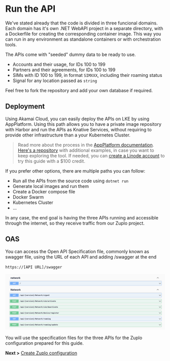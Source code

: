 # Run the API

We've stated already that the code is divided in three funcional domains. Each domain has it's own .NET WebAPI project in a separate directory, with a Dockerfile for creating the corresponding container image. This way you can run in any environment as standalone containers or with orchestration tools.

The APIs come with "seeded" dummy data to be ready to use.

- Accounts and their usage, for IDs 100 to 199
- Partners and their agreements, for IDs 100 to 199
- SIMs with ID 100 to 199, in format `SIMXXX`, including their roaming status
- Signal for any location passed as `string`

Feel free to fork the repository and add your own database if required.

## Deployment

Using Akamai Cloud, you can easily deploy the APIs on LKE by using AppPlatform. Using this path allows you to have a private image repository with Harbor and run the APIs as Knative Services, without requiring to provide other infrastructure than a your Kubernetes Cluster.

> Read more about the process in the [AppPlatform documentation](https://apl-docs.net/docs/akamai-app-platform/introduction). [Here's a repository](https://github.com/jgaonakm/apl-sample-workloads) with additional examples, in case you want to keep exploring the tool. If needed, you can [create a Linode account](https://login.linode.com/signup?promo=docs05012025) to try this guide with a $100 credit.

If you prefer other options, there are multiple paths you can follow:

- Run all the APIs from the source code using `dotnet run`
- Generate local images and run them
- Create a Docker compose file
- Docker Swarm
- Kubernetes Cluster
- ...

In any case, the end goal is having the three APIs running and accessible through the internet, so they receive traffic from our Zuplo project.

## OAS

You can access the Open API Specification file, commonly known as swagger file, using the URL of each API and adding /swagger at the end

`https://[API URL]/swagger`

![OAS File](img/OAS.png)

You will use the specification files for the three APIs for the Zuplo configuration prepared for this guide.

**Next >** [Create Zuplo configuration](zuplo.md)
